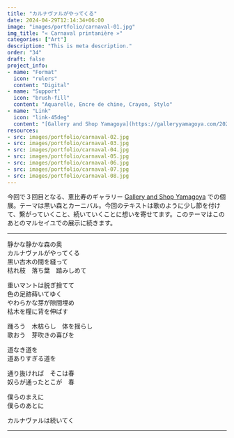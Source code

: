 ```yaml
---
title: "カルナヴァルがやってくる"
date: 2024-04-29T12:14:34+06:00
image: "images/portfolio/carnaval-01.jpg"
img_title: "« Carnaval printanière »"
categories: ["Art"]
description: "This is meta description."
order: "34"
draft: false
project_info:
- name: "Format"
  icon: "rulers"
  content: "Digital"
- name: "Support"
  icon: "brush-fill"
  content: "Aquarelle, Encre de chine, Crayon, Stylo"
- name: "Link"
  icon: "link-45deg"
  content: "[Gallery and Shop Yamagoya](https://galleryyamagoya.com/2024/takeshi-jonoo-exhibition-2/)"
resources:
- src: images/portfolio/carnaval-02.jpg
- src: images/portfolio/carnaval-03.jpg
- src: images/portfolio/carnaval-04.jpg
- src: images/portfolio/carnaval-05.jpg
- src: images/portfolio/carnaval-06.jpg
- src: images/portfolio/carnaval-07.jpg
- src: images/portfolio/carnaval-08.jpg
---
```

今回で３回目となる、恵比寿のギャラリー [Gallery and Shop Yamagoya](https://galleryyamagoya.com/2024/takeshi-jonoo-exhibition-2/) での個展。テーマは黒い森とカーニバル。今回のテキストは歌のように少し節を付けて、繋がっていくこと、続いていくことに想いを寄せてます。このテーマはこのあとのマルセイユでの展示に続きます。

---

静かな静かな森の奥  
カルナヴァルがやってくる  
黒い古木の間を縫って  
枯れ枝　落ち葉　踏みしめて  
  
重いマントは脱ぎ捨てて  
色の足跡蒔いてゆく  
やわらかな芽が隙間埋め  
枯木を糧に背を伸ばす  
  
踊ろう　木枯らし　体を揺らし  
歌おう　芽吹きの喜びを  
  
道なき道を  
道ありすぎる道を  
  
通り抜ければ　そこは春  
奴らが通ったとこが　春  
  
僕らのまえに  
僕らのあとに  
  
カルナヴァルは続いてく  

---